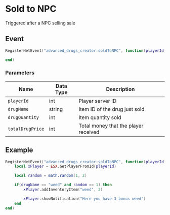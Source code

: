 # Sold to NPC

Triggered after a NPC selling sale

## Event

```lua
RegisterNetEvent("advanced_drugs_creator:soldToNPC", function(playerId, drugName, drugQuantity, totalDrugPrice)

end)
```

### Parameters

| Name             | Data Type | Description                          |
| ---------------- | --------- | ------------------------------------ |
| `playerId`       | int       | Player server ID                     |
| `drugName`       | string    | Item ID of the drug just sold        |
| `drugQuantity`   | int       | Item quantity sold                   |
| `totalDrugPrice` | int       | Total money that the player received |

## Example

```lua
RegisterNetEvent("advanced_drugs_creator:soldToNPC", function(playerId, drugName, drugQuantity, totalDrugPrice)
    local xPlayer = ESX.GetPlayerFromId(playerId)

    local random = math.random(1, 2)

    if(drugName == "weed" and random == 1) then
        xPlayer.addInventoryItem("weed", 3)

        xPlayer.showNotification("Here you have 3 bonus weed")
    end
end)
```

